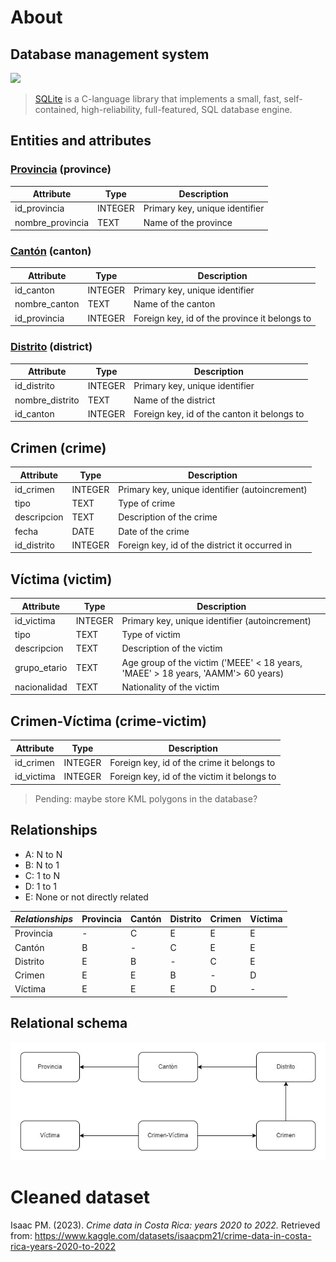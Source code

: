 # About

## Database management system


<img src="https://sqlite.org/forum/logo?id=ff8c956d">

> [SQLite](https://sqlite.org/index.html) is a C-language library that implements a small, fast, self-contained, high-reliability, full-featured, SQL database engine.

## Entities and attributes

### [Provincia](https://en.wikipedia.org/wiki/Provinces_of_Costa_Rica) (province)

| Attribute        | Type    | Description                    |
|------------------|---------|--------------------------------|
| id_provincia     | INTEGER | Primary key, unique identifier |
| nombre_provincia | TEXT    | Name of the province           |

### [Cantón](https://en.wikipedia.org/wiki/Cantons_of_Costa_Rica) (canton)

| Attribute     | Type    | Description                                   |
|---------------|---------|-----------------------------------------------|
| id_canton     | INTEGER | Primary key, unique identifier                |
| nombre_canton | TEXT    | Name of the canton                            |
| id_provincia  | INTEGER | Foreign key, id of the province it belongs to |

### [Distrito](https://en.wikipedia.org/wiki/Districts_of_Costa_Rica) (district)	

| Attribute       | Type    | Description                                 |
|-----------------|---------|---------------------------------------------|
| id_distrito     | INTEGER | Primary key, unique identifier              |
| nombre_distrito | TEXT    | Name of the district                        |
| id_canton       | INTEGER | Foreign key, id of the canton it belongs to |

## Crimen (crime)

| Attribute   | Type    | Description                                    |
|-------------|---------|------------------------------------------------|
| id_crimen   | INTEGER | Primary key, unique identifier (autoincrement) |
| tipo        | TEXT    | Type of crime                                  |
| descripcion | TEXT    | Description of the crime                       |
| fecha       | DATE    | Date of the crime                              |
| id_distrito | INTEGER | Foreign key, id of the district it occurred in |

## Víctima (victim)

| Attribute    | Type    | Description                                                                      |
|--------------|---------|----------------------------------------------------------------------------------|
| id_victima   | INTEGER | Primary key, unique identifier (autoincrement)                                   |
| tipo         | TEXT    | Type of victim                                                                   |
| descripcion  | TEXT    | Description of the victim                                                        |
| grupo_etario | TEXT    | Age group of the victim ('MEEE' < 18 years, 'MAEE' > 18 years, 'AAMM'> 60 years) |
| nacionalidad | TEXT    | Nationality of the victim                                                        |

## Crimen-Víctima (crime-victim)

| Attribute  | Type    | Description                                 |
|------------|---------|---------------------------------------------|
| id_crimen  | INTEGER | Foreign key, id of the crime it belongs to  |
| id_victima | INTEGER | Foreign key, id of the victim it belongs to |

> Pending: maybe store KML polygons in the database?

## Relationships

- A: N to N
- B: N to 1
- C: 1 to N
- D: 1 to 1
- E: None or not directly related

| _Relationships_ | Provincia | Cantón | Distrito | Crimen | Víctima |
|-----------------|-----------|--------|----------|--------|---------|
| Provincia       | -         | C      | E        | E      | E       |
| Cantón          | B         | -      | C        | E      | E       |
| Distrito        | E         | B      | -        | C      | E       |
| Crimen          | E         | E      | B        | -      | D       |
| Víctima         | E         | E      | E        | D      | -       |


## Relational schema

![Relational schema](resources/relational.jpg)


# Cleaned dataset

Isaac PM. (2023). _Crime data in Costa Rica: years 2020 to 2022._ Retrieved from: https://www.kaggle.com/datasets/isaacpm21/crime-data-in-costa-rica-years-2020-to-2022